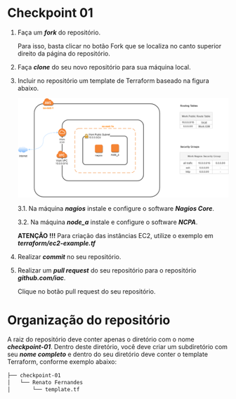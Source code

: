 # Checkpoint 01

1. Faça um ***fork*** do repositório.

    Para isso, basta clicar no botão Fork que se localiza no canto superior direito da página do repositório.
    
2. Faça ***clone*** do seu novo repositório para sua máquina local.

3. Incluir no repositório um template de Terraform baseado na figura abaixo.

    ![Arquitetura](/checkpoint-01/images/arquitetura-nagios.png)
    
    3.1. Na máquina ***nagios*** instale e configure o software ***Nagios Core***.
    
    3.2. Na máquina ***node_a*** instale e configure o software ***NCPA***.

    **ATENÇÂO !!!** Para criação das instâncias EC2, utilize o exemplo em ***terraform/ec2-example.tf***

4. Realizar ***commit*** no seu repositório.
  
5. Realizar um ***pull request*** do seu repositório para o repositório ***github.com/iac***.

    Clique no botão pull request do seu repositório.
  
  
# Organização do repositório

A raiz do repositório deve conter apenas o diretório com o nome ***checkpoint-01***. Dentro deste diretório, você deve criar um subdiretório com seu ***nome completo*** e dentro do seu diretório deve conter o template Terraform, conforme exemplo abaixo:

```
├── checkpoint-01
│   └── Renato Fernandes
│       └── template.tf
```

